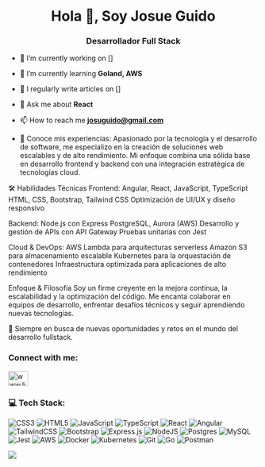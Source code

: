<h1 align="center">Hola 👋, Soy Josue Guido</h1>
<h3 align="center">Desarrollador Full Stack</h3>

- 🔭 I’m currently working on []

- 🌱 I’m currently learning **Goland, AWS**

- 📝 I regularly write articles on []

- 💬 Ask me about **React**

- 📫 How to reach me **josuguido@gmail.com**

- 📄 Conoce mis experiencias:
Apasionado por la tecnología y el desarrollo de software, me especializo en la creación de soluciones web escalables y de alto rendimiento. Mi enfoque combina una sólida base en desarrollo frontend y backend con una integración estratégica de tecnologías cloud.

🛠 Habilidades Técnicas
Frontend:
Angular, React, JavaScript, TypeScript
HTML, CSS, Bootstrap, Tailwind CSS
Optimización de UI/UX y diseño responsivo

Backend:
Node.js con Express
PostgreSQL, Aurora (AWS)
Desarrollo y gestión de APIs con API Gateway
Pruebas unitarias con Jest

Cloud & DevOps:
AWS Lambda para arquitecturas serverless
Amazon S3 para almacenamiento escalable
Kubernetes para la orquestación de contenedores
Infraestructura optimizada para aplicaciones de alto rendimiento

Enfoque & Filosofía
Soy un firme creyente en la mejora continua, la escalabilidad y la optimización del código. Me encanta colaborar en equipos de desarrollo, enfrentar desafíos técnicos y seguir aprendiendo nuevas tecnologías.

📌 Siempre en busca de nuevas oportunidades y retos en el mundo del desarrollo fullstack.

<h3 align="left">Connect with me:</h3>
<p align="left">
<a href="https://linkedin.com/in/www.linkedin.com/in/josué-daniel-guido-beteta-862274268" target="blank"><img align="center" src="https://raw.githubusercontent.com/rahuldkjain/github-profile-readme-generator/master/src/images/icons/Social/linked-in-alt.svg" alt="www.linkedin.com/in/josué-daniel-guido-beteta-862274268" height="30" width="40" /></a>
</p>

<h3 align="left">💻 Tech Stack:</h3>                                                                                                


![CSS3](https://img.shields.io/badge/css3-%231572B6.svg?style=for-the-badge&logo=css3&logoColor=white) 
![HTML5](https://img.shields.io/badge/html5-%23E34F26.svg?style=for-the-badge&logo=html5&logoColor=white) 
![JavaScript](https://img.shields.io/badge/javascript-%23323330.svg?style=for-the-badge&logo=javascript&logoColor=%23F7DF1E) 
![TypeScript](https://img.shields.io/badge/typescript-%23007ACC.svg?style=for-the-badge&logo=typescript&logoColor=white) 
![React](https://img.shields.io/badge/react-%2320232a.svg?style=for-the-badge&logo=react&logoColor=%2361DAFB) 
![Angular](https://img.shields.io/badge/angular-DD0031?style=for-the-badge&logo=angular&logoColor=white) 
![TailwindCSS](https://img.shields.io/badge/tailwindcss-%2338B2AC.svg?style=for-the-badge&logo=tailwind-css&logoColor=white) 
![Bootstrap](https://img.shields.io/badge/bootstrap-%23563D7C.svg?style=for-the-badge&logo=bootstrap&logoColor=white) 
![Express.js](https://img.shields.io/badge/express.js-%23404d59.svg?style=for-the-badge&logo=express&logoColor=%2361DAFB) 
![NodeJS](https://img.shields.io/badge/node.js-6DA55F?style=for-the-badge&logo=node.js&logoColor=white) 
![Postgres](https://img.shields.io/badge/postgres-%23316192.svg?style=for-the-badge&logo=postgresql&logoColor=white) 
![MySQL](https://img.shields.io/badge/mysql-%2300000f.svg?style=for-the-badge&logo=mysql&logoColor=white) 
![Jest](https://img.shields.io/badge/Jest-C21325?style=for-the-badge&logo=jest&logoColor=white) 
![AWS](https://img.shields.io/badge/AWS-%23FF9900.svg?style=for-the-badge&logo=amazonaws&logoColor=white) 
![Docker](https://img.shields.io/badge/docker-%230db7ed.svg?style=for-the-badge&logo=docker&logoColor=white) 
![Kubernetes](https://img.shields.io/badge/kubernetes-%23326ce5.svg?style=for-the-badge&logo=kubernetes&logoColor=white) 
![Git](https://img.shields.io/badge/git-%23F05033.svg?style=for-the-badge&logo=git&logoColor=white) 
![Go](https://img.shields.io/badge/go-%2300ADD8.svg?style=for-the-badge&logo=go&logoColor=white) 
![Postman](https://img.shields.io/badge/Postman-FF6C37?style=for-the-badge&logo=postman&logoColor=white)

[![](https://visitcount.itsvg.in/api?id=josueguido&icon=0&color=0)](https://visitcount.itsvg.in)
